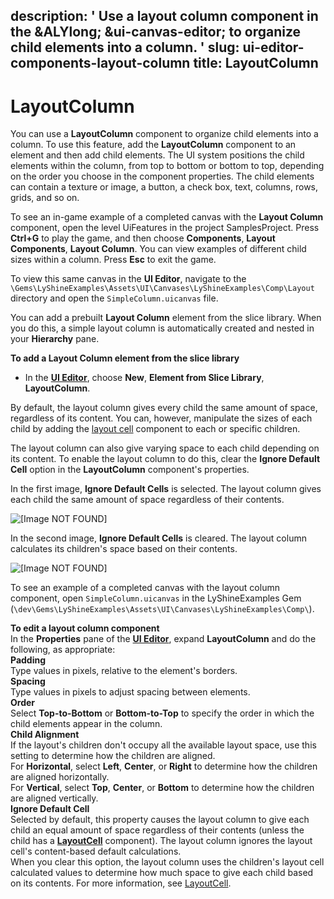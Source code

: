 description: ' Use a layout column component in the &ALYlong; &ui-canvas-editor; to
  organize child elements into a column. '
slug: ui-editor-components-layout-column
title: LayoutColumn
---
# LayoutColumn<a name="ui-editor-components-layout-column"></a>

You can use a **LayoutColumn** component to organize child elements into a column\. To use this feature, add the **LayoutColumn** component to an element and then add child elements\. The UI system positions the child elements within the column, from top to bottom or bottom to top, depending on the order you choose in the component properties\. The child elements can contain a texture or image, a button, a check box, text, columns, rows, grids, and so on\. 

To see an in\-game example of a completed canvas with the **Layout Column** component, open the level UiFeatures in the project SamplesProject\. Press **Ctrl\+G** to play the game, and then choose **Components**, **Layout Components**, **Layout Column**\. You can view examples of different child sizes within a column\. Press **Esc** to exit the game\.

To view this same canvas in the **UI Editor**, navigate to the `\Gems\LyShineExamples\Assets\UI\Canvases\LyShineExamples\Comp\Layout` directory and open the `SimpleColumn.uicanvas` file\.

You can add a prebuilt **Layout Column** element from the slice library\. When you do this, a simple layout column is automatically created and nested in your **Hierarchy** pane\.

**To add a Layout Column element from the slice library**
+ In the [**UI Editor**](ui-editor-using.md), choose **New**, **Element from Slice Library**, **LayoutColumn**\.

By default, the layout column gives every child the same amount of space, regardless of its content\. You can, however, manipulate the sizes of each child by adding the [layout cell](ui-editor-components-layout-cell.md) component to each or specific children\.

The layout column can also give varying space to each child depending on its content\. To enable the layout column to do this, clear the **Ignore Default Cell** option in the **LayoutColumn** component's properties\.

In the first image, **Ignore Default Cells** is selected\. The layout column gives each child the same amount of space regardless of their contents\.

![\[Image NOT FOUND\]](/images/game_ui_editor/ui-editor-components-layout-column-ignore.png)

In the second image, **Ignore Default Cells** is cleared\. The layout column calculates its children's space based on their contents\.

![\[Image NOT FOUND\]](/images/game_ui_editor/ui-editor-components-layout-column-clear.png)

To see an example of a completed canvas with the layout column component, open `SimpleColumn.uicanvas` in the LyShineExamples Gem \(`\dev\Gems\LyShineExamples\Assets\UI\Canvases\LyShineExamples\Comp\`\)\.

**To edit a layout column component**  
In the **Properties** pane of the [**UI Editor**](ui-editor-using.md), expand **LayoutColumn** and do the following, as appropriate:    
****Padding****  
Type values in pixels, relative to the element's borders\.  
****Spacing****  
Type values in pixels to adjust spacing between elements\.  
****Order****  
Select **Top\-to\-Bottom** or **Bottom\-to\-Top** to specify the order in which the child elements appear in the column\.  
****Child Alignment****  
If the layout's children don't occupy all the available layout space, use this setting to determine how the children are aligned\.  
For **Horizontal**, select **Left**, **Center**, or **Right** to determine how the children are aligned horizontally\.   
For **Vertical**, select **Top**, **Center**, or **Bottom** to determine how the children are aligned vertically\.  
****Ignore Default Cell****  
Selected by default, this property causes the layout column to give each child an equal amount of space regardless of their contents \(unless the child has a [**LayoutCell**](ui-editor-components-layout-cell.md) component\)\. The layout column ignores the layout cell's content\-based default calculations\.  
When you clear this option, the layout column uses the children's layout cell calculated values to determine how much space to give each child based on its contents\. For more information, see [LayoutCell](ui-editor-components-layout-cell.md)\.